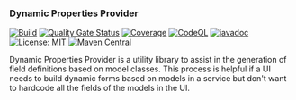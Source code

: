 ### Dynamic Properties Provider
[![Build](https://github.com/kiwiproject/dynamic-properties-provider/workflows/build/badge.svg)](https://github.com/kiwiproject/dynamic-properties-provider/actions?query=workflow%3Abuild)
[![Quality Gate Status](https://sonarcloud.io/api/project_badges/measure?project=kiwiproject_dynamic-properties-provider&metric=alert_status)](https://sonarcloud.io/dashboard?id=kiwiproject_dynamic-properties-provider)
[![Coverage](https://sonarcloud.io/api/project_badges/measure?project=kiwiproject_dynamic-properties-provider&metric=coverage)](https://sonarcloud.io/dashboard?id=kiwiproject_dynamic-properties-provider)
[![CodeQL](https://github.com/kiwiproject/kiwi-test/actions/workflows/codeql.yml/badge.svg)](https://github.com/kiwiproject/kiwi-test/actions/workflows/codeql.yml)
[![javadoc](https://javadoc.io/badge2/org.kiwiproject/dynamic-properties-provider/javadoc.svg)](https://javadoc.io/doc/org.kiwiproject/dynamic-properties-provider)
[![License: MIT](https://img.shields.io/badge/License-MIT-blue.svg)](https://opensource.org/licenses/MIT)
[![Maven Central](https://img.shields.io/maven-central/v/org.kiwiproject/dynamic-properties-provider)](https://search.maven.org/search?q=g:org.kiwiproject%20a:dynamic-properties-provider)

Dynamic Properties Provider is a utility library to assist in the generation of field definitions based on model classes.
This process is helpful if a UI needs to build dynamic forms based on models in a service but don't want to hardcode
all the fields of the models in the UI.
